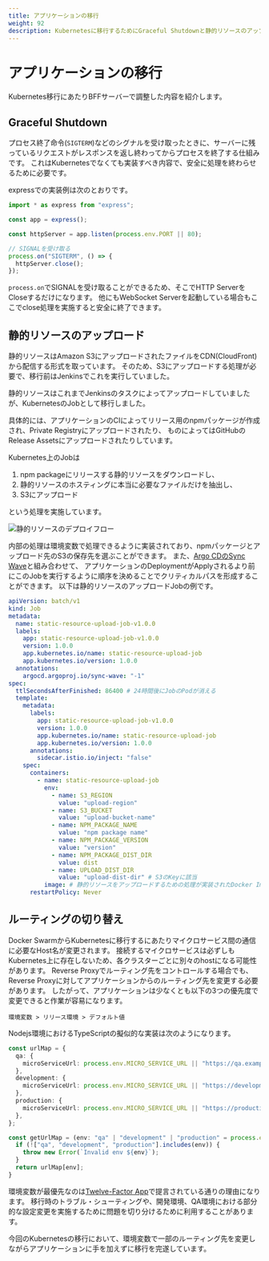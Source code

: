 ```yaml
---
title: アプリケーションの移行
weight: 92
description: Kubernetesに移行するためにGraceful Shutdownと静的リソースのアップロードJobを作成しました。リリース環境の差異は環境変数によってコントロールすることで最小限の手数でアプリケーションを移行しました。
---
```


# アプリケーションの移行

Kubernetes移行にあたりBFFサーバーで調整した内容を紹介します。

## Graceful Shutdown

プロセス終了命令(`SIGTERM`)などのシグナルを受け取ったときに、サーバーに残っているリクエストがレスポンスを返し終わってからプロセスを終了する仕組みです。
これはKubernetesでなくても実装すべき内容で、安全に処理を終わらせるために必要です。

expressでの実装例は次のとおりです。

```ts
import * as express from "express";

const app = express();

const httpServer = app.listen(process.env.PORT || 80);

// SIGNALを受け取る
process.on("SIGTERM", () => {
  httpServer.close();
});
```

`process.on`でSIGNALを受け取ることができるため、そこでHTTP ServerをCloseするだけになります。
他にもWebSocket Serverを起動している場合もここでclose処理を実施すると安全に終了できます。


## 静的リソースのアップロード

静的リソースはAmazon S3にアップロードされたファイルをCDN(CloudFront)から配信する形式を取っています。
そのため、S3にアップロードする処理が必要で、移行前はJenkinsでこれを実行していました。

静的リソースはこれまでJenkinsのタスクによってアップロードしていましたが、KubernetesのJobとして移行しました。

具体的には、アプリケーションのCIによってリリース用のnpmパッケージが作成され、Private Registryにアップロードされたり、
ものによってはGitHubのRelease Assetsにアップロードされたりしています。

Kubernetes上のJobは

1. npm packageにリリースする静的リソースをダウンロードし、
1. 静的リソースのホスティングに本当に必要なファイルだけを抽出し、
1. S3にアップロード

という処理を実施しています。

![静的リソースのデプロイフロー](../static-resource-deploy.svg)

内部の処理は環境変数で処理できるように実装されており、npmパッケージとアップロード先のS3の保存先を選ぶことができます。
また、[Argo CDのSync Wave](https://argo-cd.readthedocs.io/en/stable/user-guide/sync-waves/)と組み合わせて、
アプリケーションのDeploymentがApplyされるより前にこのJobを実行するように順序を決めることでクリティカルパスを形成することができます。
以下は静的リソースのアップロードJobの例です。

```yaml {linenos=table,hl_lines=[11,"26-38"]}
apiVersion: batch/v1
kind: Job
metadata:
  name: static-resource-upload-job-v1.0.0
  labels:
	app: static-resource-upload-job-v1.0.0
	version: 1.0.0
	app.kubernetes.io/name: static-resource-upload-job
	app.kubernetes.io/version: 1.0.0
  annotations:
    argocd.argoproj.io/sync-wave: "-1"
spec:
  ttlSecondsAfterFinished: 86400 # 24時間後にJobのPodが消える
  template:
    metadata:
      labels:
        app: static-resource-upload-job-v1.0.0
        version: 1.0.0
        app.kubernetes.io/name: static-resource-upload-job
        app.kubernetes.io/version: 1.0.0
      annotations:
        sidecar.istio.io/inject: "false"
    spec:
      containers:
        - name: static-resource-upload-job
          env:
            - name: S3_REGION
              value: "upload-region"
            - name: S3_BUCKET
              value: "upload-bucket-name"
            - name: NPM_PACKAGE_NAME
              value: "npm package name"
            - name: NPM_PACKAGE_VERSION
              value: "version"
            - name: NPM_PACKAGE_DIST_DIR
              value: dist
            - name: UPLOAD_DIST_DIR
              value: "upload-dist-dir" # S3のKeyに該当
          image: # 静的リソースをアップロードするための処理が実装されたDocker Image
      restartPolicy: Never
```

## ルーティングの切り替え

Docker SwarmからKubernetesに移行するにあたりマイクロサービス間の通信に必要なHost名が変更されます。
接続するマイクロサービスは必ずしもKubernetes上に存在しないため、各クラスターごとに別々のhostになる可能性があります。
Reverse Proxyでルーティング先をコントロールする場合でも、Reverse Proxyに対してアプリケーションからのルーティング先を変更する必要があります。
したがって、アプリケーションは少なくとも以下の3つの優先度で変更できると作業が容易になります。

```
環境変数 > リリース環境 > デフォルト値
```

Nodejs環境におけるTypeScriptの擬似的な実装は次のようになります。

```ts
const urlMap = {
  qa: {
    microServiceUrl: process.env.MICRO_SERVICE_URL || "https://qa.example.com",
  },
  development: {
    microServiceUrl: process.env.MICRO_SERVICE_URL || "https://development.example.com",
  },
  production: {
    microServiceUrl: process.env.MICRO_SERVICE_URL || "https://production.example.com",
  },
};

const getUrlMap = (env: "qa" | "development" | "production" = process.env.RELEASE_ENV) => {
  if (!["qa", "development", "production"].includes(env)) {
    throw new Error(`Invalid env ${env}`);
  }
  return urlMap[env];
}
```

環境変数が最優先なのは[Twelve-Factor App](https://12factor.net/ja/config)で提言されている通りの理由になります。
移行時のトラブル・シューティングや、開発環境、QA環境における部分的な設定変更を実施するために問題を切り分けるために利用することがあります。

今回のKubernetesの移行において、環境変数で一部のルーティング先を変更しながらアプリケーションに手を加えずに移行を完遂しています。
